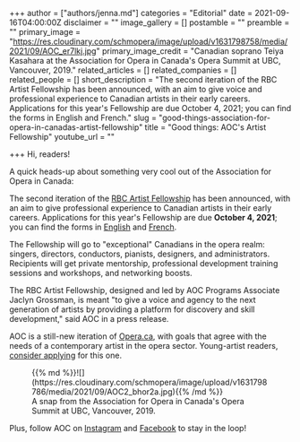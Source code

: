 +++
author = ["authors/jenna.md"]
categories = "Editorial"
date = 2021-09-16T04:00:00Z
disclaimer = ""
image_gallery = []
postamble = ""
preamble = ""
primary_image = "https://res.cloudinary.com/schmopera/image/upload/v1631798758/media/2021/09/AOC_er7lkj.jpg"
primary_image_credit = "Canadian soprano Teiya Kasahara at the Association for Opera in Canada's Opera Summit at UBC, Vancouver, 2019."
related_articles = []
related_companies = []
related_people = []
short_description = "The second iteration of the RBC Artist Fellowship has been announced, with an aim to give voice and professional experience to Canadian artists in their early careers. Applications for this year's Fellowship are due October 4, 2021; you can find the forms in English and French."
slug = "good-things-association-for-opera-in-canadas-artist-fellowship"
title = "Good things: AOC's Artist Fellowship"
youtube_url = ""

+++
Hi, readers!

A quick heads-up about something very cool out of the Association for Opera in Canada:

The second iteration of the [RBC Artist Fellowship](https://www.opera.ca/programs/leadership-innovation-networking-knowledge-link-emerging-artist-programs/) has been announced, with an aim to give professional experience to Canadian artists in their early careers. Applications for this year's Fellowship are due **October 4, 2021**; you can find the forms in [English](https://docs.google.com/forms/d/e/1FAIpQLSdzRnsXTgQRGVKT4byu-JZJCO-Coxk_77wAKSM8hbWrhfl8eA/viewform) and [French](https://docs.google.com/forms/d/e/1FAIpQLSc0nL0rk-aYXAm--K3JKiYRfhQqTH5Or7EHEoaeEneX75qAxw/viewform).

The Fellowship will go to "exceptional" Canadians in the opera realm: singers, directors, conductors, pianists, designers, and administrators. Recipients will get private mentorship, professional development training sessions and workshops, and networking boosts.

The RBC Artist Fellowship, designed and led by AOC Programs Associate Jaclyn Grossman, is meant "to give a voice and agency to the next generation of artists by providing a platform for discovery and skill development," said AOC in a press release. 

AOC is a still-new iteration of [Opera.ca](https://twitter.com/opera_ca), with goals that agree with the needs of a contemporary artist in the opera sector. Young-artist readers, [consider applying](https://www.opera.ca/programs/leadership-innovation-networking-knowledge-link-emerging-artist-programs/) for this one.

<figure data-type="image">{{% md %}}![](https://res.cloudinary.com/schmopera/image/upload/v1631798786/media/2021/09/AOC2_bhor2a.jpg){{% /md %}}

<figcaption>A snap from the Association for Opera in Canada's Opera Summit at UBC, Vancouver, 2019.</figcaption>

</figure>

Plus, follow AOC on [Instagram](https://www.instagram.com/associationforoperaincanada/) and [Facebook](https://www.facebook.com/operadotca/) to stay in the loop!